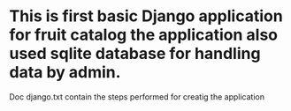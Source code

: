 # This is first basic Django application for fruit catalog the application also used sqlite database for handling data by admin.
Doc django.txt contain the steps performed for creatig the application
